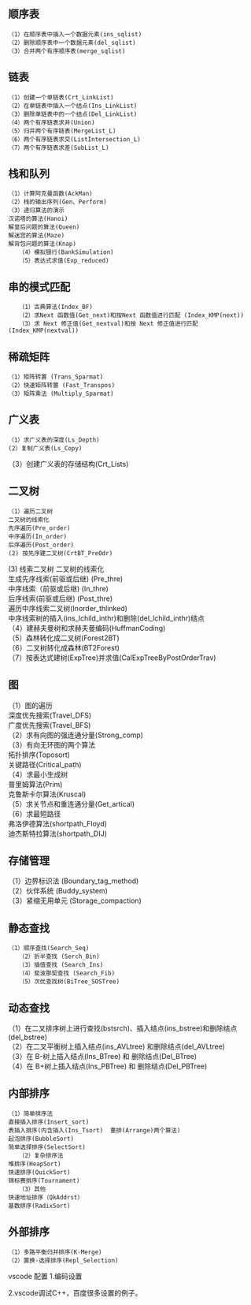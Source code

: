 ## 顺序表
	（1）在顺序表中插入一个数据元素(ins_sqlist)  
  	（2）删除顺序表中一个数据元素(del_sqlist)  
    （3）合并两个有序顺序表(merge_sqlist)  
## 链表
	（1）创建一个单链表(Crt_LinkList)  
    （2）在单链表中插入一个结点(Ins_LinkList)  
    （3）删除单链表中的一个结点(Del_LinkList)  
    （4）两个有序链表求并(Union)  
    （5）归并两个有序链表(MergeList_L)  
    （6）两个有序链表求交(ListIntersection_L)  
    （7）两个有序链表求差(SubList_L)  
## 栈和队列
    （1）计算阿克曼函数(AckMan)  
    （2）栈的输出序列(Gen、Perform)  
    （3）递归算法的演示  
	汉诺塔的算法(Hanoi)  
	解皇后问题的算法(Queen)  
	解迷宫的算法(Maze)  
	解背包问题的算法(Knap)  
       （4）模拟银行(BankSimulation)  
       （5）表达式求值(Exp_reduced)  
## 串的模式匹配
       （1）古典算法(Index_BF)  
       （2）求Next 函数值(Get_next)和按Next 函数值进行匹配 (Index_KMP(next))  
       （3）求 Next 修正值(Get_nextval)和按 Next 修正值进行匹配(Index_KMP(nextval))  
## 稀疏矩阵
	（1）矩阵转置 (Trans_Sparmat)  
    （2）快速矩阵转置 (Fast_Transpos)  
    （3）矩阵乘法 (Multiply_Sparmat)  
## 广义表
	（1）求广义表的深度(Ls_Depth)  
    (2）复制广义表(Ls_Copy)  
   （3）创建广义表的存储结构(Crt_Lists)  
## 二叉树
	（1）遍历二叉树  
	二叉树的线索化  
	先序遍历(Pre_order)  
	中序遍历(In_order)  
	后序遍历(Post_order)  
    (2) 按先序建二叉树(CrtBT_PreOdr) 
 (3) 线索二叉树
	二叉树的线索化  
	生成先序线索(前驱或后继) (Pre_thre)  
	中序线索（前驱或后继) (In_thre)  
	后序线索(前驱或后继) (Post_thre)  
	遍历中序线索二叉树(Inorder_thlinked)  
	中序线索树的插入(ins_lchild_inthr)和删除(del_lchild_inthr)结点  
       （4）建赫夫曼树和求赫夫曼编码(HuffmanCoding)  
       （5）森林转化成二叉树(Forest2BT)  
       （6）二叉树转化成森林(BT2Forest)  
       （7）按表达式建树(ExpTree)并求值(CalExpTreeByPostOrderTrav)  
## 	图
   （1）图的遍历  
	深度优先搜索(Travel_DFS)  
	广度优先搜索(Travel_BFS)  
       （2）求有向图的强连通分量(Strong_comp)  
       （3）有向无环图的两个算法  
	拓扑排序(Toposort)  
	关键路径(Critical_path)  
       （4）求最小生成树  
	普里姆算法(Prim)  
	克鲁斯卡尔算法(Kruscal)  
       （5）求关节点和重连通分量(Get_artical)  
       （6）求最短路径  
	弗洛伊德算法(shortpath_Floyd)  
	迪杰斯特拉算法(shortpath_DIJ)  
## 	存储管理
   （1）边界标识法 (Boundary_tag_method)  
       （2）伙伴系统 (Buddy_system)  
       （3）紧缩无用单元 (Storage_compaction)  
## 静态查找
	（1）顺序查找(Search_Seq)  
       （2）折半查找 (Serch_Bin)  
       （3）插值查找 (Search_Ins)  
       （4）斐波那契查找 (Search_Fib)  
       （5）次优查找树(BiTree_SOSTree)  
## 动态查找
   （1）在二叉排序树上进行查找(bstsrch)、插入结点(ins_bstree)和删除结点(del_bstree)  
       （2）在二叉平衡树上插入结点(ins_AVLtree) 和删除结点(del_AVLtree)  
       （3）在 B-树上插入结点(Ins_BTree) 和 删除结点(Del_BTree)  
       （4）在 B+树上插入结点(Ins_PBTree) 和 删除结点(Del_PBTree)  
## 内部排序  
	（1）简单排序法  
	直接插入排序(Insert_sort)  
	表插入排序(内含插入(Ins_Tsort)  重排(Arrange)两个算法)  
	起泡排序(BubbleSort)  
	简单选择排序(SelectSort)  
       （2）复杂排序法  
	堆排序(HeapSort)  
	快速排序(QuickSort)   
	锦标赛排序(Tournament)   
       （3）其他  
	快速地址排序（QkAddrst）  
	基数排序(RadixSort)  
##	外部排序
	（1）多路平衡归并排序(K-Merge)  
    （2）置换-选择排序(Repl_Selection)  

vscode 配置
1.编码设置

2.vscode调试C++，百度很多设置的例子。
